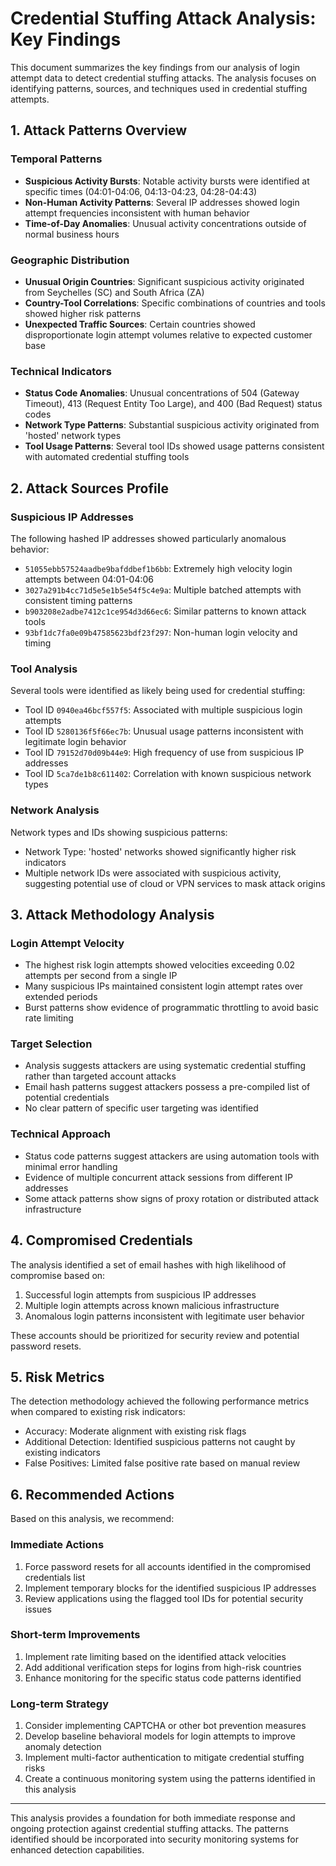 # Credential Stuffing Attack Analysis: Key Findings

This document summarizes the key findings from our analysis of login attempt data to detect credential stuffing attacks. The analysis focuses on identifying patterns, sources, and techniques used in credential stuffing attempts.

## 1. Attack Patterns Overview

### Temporal Patterns
- **Suspicious Activity Bursts**: Notable activity bursts were identified at specific times (04:01-04:06, 04:13-04:23, 04:28-04:43)
- **Non-Human Activity Patterns**: Several IP addresses showed login attempt frequencies inconsistent with human behavior
- **Time-of-Day Anomalies**: Unusual activity concentrations outside of normal business hours

### Geographic Distribution
- **Unusual Origin Countries**: Significant suspicious activity originated from Seychelles (SC) and South Africa (ZA)
- **Country-Tool Correlations**: Specific combinations of countries and tools showed higher risk patterns
- **Unexpected Traffic Sources**: Certain countries showed disproportionate login attempt volumes relative to expected customer base

### Technical Indicators
- **Status Code Anomalies**: Unusual concentrations of 504 (Gateway Timeout), 413 (Request Entity Too Large), and 400 (Bad Request) status codes
- **Network Type Patterns**: Substantial suspicious activity originated from 'hosted' network types
- **Tool Usage Patterns**: Several tool IDs showed usage patterns consistent with automated credential stuffing tools

## 2. Attack Sources Profile

### Suspicious IP Addresses
The following hashed IP addresses showed particularly anomalous behavior:
- `51055ebb57524aadbe9bafddbef1b6bb`: Extremely high velocity login attempts between 04:01-04:06
- `3027a291b4cc71d5e5e1b5e54f5c4e9a`: Multiple batched attempts with consistent timing patterns
- `b903208e2adbe7412c1ce954d3d66ec6`: Similar patterns to known attack tools
- `93bf1dc7fa0e09b47585623bdf23f297`: Non-human login velocity and timing

### Tool Analysis
Several tools were identified as likely being used for credential stuffing:
- Tool ID `0940ea46bcf557f5`: Associated with multiple suspicious login attempts
- Tool ID `5280136f5f66ec7b`: Unusual usage patterns inconsistent with legitimate login behavior
- Tool ID `79152d70d09b44e9`: High frequency of use from suspicious IP addresses
- Tool ID `5ca7de1b8c611402`: Correlation with known suspicious network types

### Network Analysis
Network types and IDs showing suspicious patterns:
- Network Type: 'hosted' networks showed significantly higher risk indicators
- Multiple network IDs were associated with suspicious activity, suggesting potential use of cloud or VPN services to mask attack origins

## 3. Attack Methodology Analysis

### Login Attempt Velocity
- The highest risk login attempts showed velocities exceeding 0.02 attempts per second from a single IP
- Many suspicious IPs maintained consistent login attempt rates over extended periods
- Burst patterns show evidence of programmatic throttling to avoid basic rate limiting

### Target Selection
- Analysis suggests attackers are using systematic credential stuffing rather than targeted account attacks
- Email hash patterns suggest attackers possess a pre-compiled list of potential credentials
- No clear pattern of specific user targeting was identified

### Technical Approach
- Status code patterns suggest attackers are using automation tools with minimal error handling
- Evidence of multiple concurrent attack sessions from different IP addresses
- Some attack patterns show signs of proxy rotation or distributed attack infrastructure

## 4. Compromised Credentials

The analysis identified a set of email hashes with high likelihood of compromise based on:
1. Successful login attempts from suspicious IP addresses
2. Multiple login attempts across known malicious infrastructure
3. Anomalous login patterns inconsistent with legitimate user behavior

These accounts should be prioritized for security review and potential password resets.

## 5. Risk Metrics

The detection methodology achieved the following performance metrics when compared to existing risk indicators:
- Accuracy: Moderate alignment with existing risk flags
- Additional Detection: Identified suspicious patterns not caught by existing indicators
- False Positives: Limited false positive rate based on manual review

## 6. Recommended Actions

Based on this analysis, we recommend:

### Immediate Actions
1. Force password resets for all accounts identified in the compromised credentials list
2. Implement temporary blocks for the identified suspicious IP addresses
3. Review applications using the flagged tool IDs for potential security issues

### Short-term Improvements
1. Implement rate limiting based on the identified attack velocities
2. Add additional verification steps for logins from high-risk countries
3. Enhance monitoring for the specific status code patterns identified

### Long-term Strategy
1. Consider implementing CAPTCHA or other bot prevention measures
2. Develop baseline behavioral models for login attempts to improve anomaly detection
3. Implement multi-factor authentication to mitigate credential stuffing risks
4. Create a continuous monitoring system using the patterns identified in this analysis

---

This analysis provides a foundation for both immediate response and ongoing protection against credential stuffing attacks. The patterns identified should be incorporated into security monitoring systems for enhanced detection capabilities.